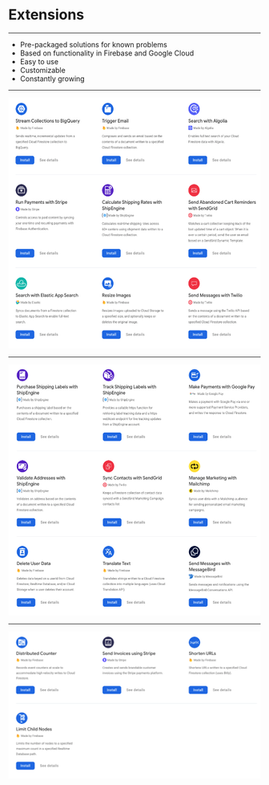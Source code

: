 # Extensions
---

- Pre-packaged solutions for known problems
- Based on functionality in Firebase and Google Cloud
- Easy to use
- Customizable
- Constantly growing

---
<img src="../images/extensions-1.png" height=500>

---
<img src="../images/extensions-2.png" height=500>

---
<img src="../images/extensions-3.png">